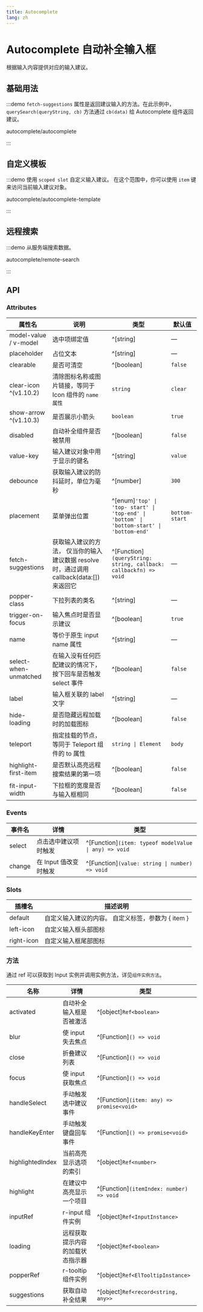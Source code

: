 ```yaml
---
title: Autocomplete
lang: zh
---
```


# Autocomplete 自动补全输入框

根据输入内容提供对应的输入建议。

## 基础用法

:::demo `fetch-suggestions` 属性是返回建议输入的方法。在此示例中， `querySearch(queryString, cb)` 方法通过 `cb(data)` 给 Autocomplete 组件返回建议。

autocomplete/autocomplete

:::

## 自定义模板

:::demo 使用 `scoped slot` 自定义输入建议。 在这个范围中，你可以使用 `item` 键来访问当前输入建议对象。

autocomplete/autocomplete-template

:::

## 远程搜索

:::demo 从服务端搜索数据。

autocomplete/remote-search

:::

## API

### Attributes

| 属性名 | 说明 | 类型 | 默认值 |
| --- | --- | --- | --- |
| model-value / v-model | 选中项绑定值 | ^[string] | — |
| placeholder | 占位文本 | ^[string] | — |
| clearable | 是否可清空 | ^[boolean] | `false` |
| clear-icon ^(v1.10.2) | 清除图标名称或图片链接，等同于 Icon 组件的 `name 属性` | `string` | `clear` |
| show-arrow ^(v1.10.3) | 是否展示小箭头 | `boolean` | `true` |
| disabled | 自动补全组件是否被禁用 | ^[boolean] | `false` |
| value-key | 输入建议对象中用于显示的键名 | ^[string] | `value` |
| debounce | 获取输入建议的防抖延时，单位为毫秒 | ^[number] | `300` |
| placement | 菜单弹出位置 | ^[enum]`'top' \| 'top- start' \| 'top-end' \| 'bottom' \| 'bottom-start' \| 'bottom-end'` | `bottom-start` |
| fetch-suggestions | 获取输入建议的方法， 仅当你的输入建议数据 resolve 时，通过调用 callback(data:[]) 来返回它 | ^[Function]`(queryString: string, callback: callbackfn) => void` | — |
| popper-class | 下拉列表的类名 | ^[string] | — |
| trigger-on-focus | 输入焦点时是否显示建议 | ^[boolean] | `true` |
| name | 等价于原生 input name 属性 | ^[string] | — |
| select-when-unmatched | 在输入没有任何匹配建议的情况下，按下回车是否触发 select 事件 | ^[boolean] | `false` |
| label | 输入框关联的 label 文字 | ^[string] | — |
| hide-loading | 是否隐藏远程加载时的加载图标 | ^[boolean] | `false` |
| teleport | 指定挂载的节点，等同于 Teleport 组件的 to 属性 | `string \| Element` | `body` |
| highlight-first-item | 是否默认高亮远程搜索结果的第一项 | ^[boolean] | `false` |
| fit-input-width | 下拉框的宽度是否与输入框相同 | ^[boolean] | `false` |

### Events

| 事件名 | 详情 | 类型 |
| --- | --- | --- |
| select | 点击选中建议项时触发 | ^[Function]`(item: typeof modelValue \| any) => void` |
| change | 在 Input 值改变时触发 | ^[Function]`(value: string \| number) => void` |

### Slots

| 插槽名     | 描述说明                                           |
| ---------- | -------------------------------------------------- |
| default    | 自定义输入建议的内容。 自定义标签，参数为 { item } |
| left-icon  | 自定义输入框头部图标                               |
| right-icon | 自定义输入框尾部图标                               |

### 方法

通过 ref 可以获取到 Input 实例并调用实例方法，详见`组件实例方法`。

| 名称 | 详情 | 类型 |
| --- | --- | --- |
| activated | 自动补全输入框是否被激活 | ^[object]`Ref<boolean>` |
| blur | 使 input 失去焦点 | ^[Function]`() => void` |
| close | 折叠建议列表 | ^[Function]`() => void` |
| focus | 使 input 获取焦点 | ^[Function]`() => void` |
| handleSelect | 手动触发选中建议事件 | ^[Function]`(item: any) => promise<void>` |
| handleKeyEnter | 手动触发键盘回车事件 | ^[Function]`() => promise<void>` |
| highlightedIndex | 当前高亮显示选项的索引 | ^[object]`Ref<number>` |
| highlight | 在建议中高亮显示一个项目 | ^[Function]`(itemIndex: number) => void` |
| inputRef | r-input 组件实例 | ^[object]`Ref<InputInstance>` |
| loading | 远程获取提示内容的加载状态指示器 | ^[object]`Ref<boolean>` |
| popperRef | r-tooltip 组件实例 | ^[object]`Ref<ElTooltipInstance>` |
| suggestions | 获取自动补全结果 | ^[object]`Ref<record<string, any>>` |
